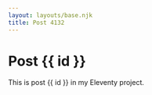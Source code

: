 ```yaml
---
layout: layouts/base.njk
title: Post 4132
---
```


# Post {{ id }}

This is post {{ id }} in my Eleventy project.
